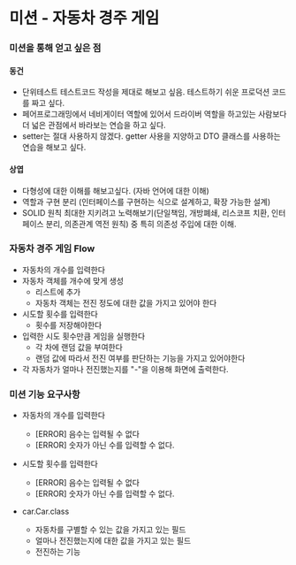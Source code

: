 
# 미션 - 자동차 경주 게임
 
### 미션을 통해 얻고 싶은 점
#### 동건
- 단위테스트 테스트코드 작성을 제대로 해보고 싶음. 테스트하기 쉬운 프로덕션 코드를 짜고 싶다.
- 페어프로그래밍에서 네비게이터 역할에 있어서 드라이버 역할을 하고있는 사람보다 더 넓은 관점에서 바라보는 연습을 하고 싶다.
- setter는 절대 사용하지 않겠다. getter 사용을 지양하고 DTO 클래스를 사용하는 연습을 해보고 싶다.

#### 상엽
- 다형성에 대한 이해를 해보고싶다. (자바 언어에 대한 이해)
- 역할과 구현 분리 (인터페이스를 구현하는 식으로 설계하고, 확장 가능한 설계)
- SOLID 원칙 최대한 지키려고 노력해보기(단일책임, 개방폐쇄, 리스코프 치환, 인터페이스 분리, 의존관계 역전 원칙) 중 특히 의존성 주입에 대한 이해.

### 자동차 경주 게임 Flow
- 자동차의 개수를 입력한다
- 자동차 객체를 개수에 맞게 생성
  - 리스트에 추가
  - 자동차 객체는 전진 정도에 대한 값을 가지고 있어야 한다
- 시도할 횟수를 입력한다
  - 횟수를 저장해야한다
- 입력한 시도 횟수만큼 게임을 실행한다
  - 각 차에 랜덤 값을 부여한다
  - 랜덤 값에 따라서 전진 여부를 판단하는 기능을 가지고 있어야한다
- 각 자동차가 얼마나 전진했는지를 "-"을 이용해 화면에 출력한다.
  

### 미션 기능 요구사항
- 자동차의 개수를 입력한다
  - [ERROR] 음수는 입력될 수 없다
  - [ERROR] 숫자가 아닌 수를 입력할 수 없다.
  
- 시도할 횟수를 입력한다
  - [ERROR] 음수는 입력될 수 없다
  - [ERROR] 숫자가 아닌 수를 입력할 수 없다.

- car.Car.class
  - 자동차를 구별할 수 있는 값을 가지고 있는 필드
  - 얼마나 전진했는지에 대한 값을 가지고 있는 필드
  - 전진하는 기능

